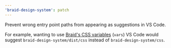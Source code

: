 ```yaml
---
'braid-design-system': patch
---
```


Prevent wrong entry point paths from appearing as suggestions in VS Code.

For example, wanting to use [Braid's CSS variables](https://seek-oss.github.io/braid-design-system/css/vars) (`vars`) VS Code would suggest `braid-design-system/dist/css` instead of `braid-design-system/css`.
